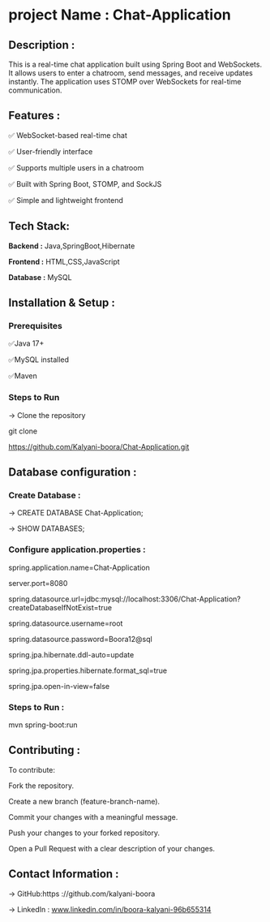 # project Name : Chat-Application
## Description : 
This is a real-time chat application built using Spring Boot and WebSockets. 
It allows users to enter a chatroom, send messages, and receive updates instantly. 
The application uses STOMP over WebSockets for real-time communication.
## Features :
✅ WebSocket-based real-time chat

✅ User-friendly interface

✅ Supports multiple users in a chatroom

✅ Built with Spring Boot, STOMP, and SockJS

✅ Simple and lightweight frontend
## Tech Stack:
**Backend :** Java,SpringBoot,Hibernate

**Frontend :** HTML,CSS,JavaScript

**Database :** MySQL

## Installation & Setup :
### Prerequisites
✅Java 17+

✅MySQL installed

✅Maven
### Steps to Run
-> Clone the repository

git clone

https://github.com/Kalyani-boora/Chat-Application.git
## Database configuration :
### Create Database :
-> CREATE DATABASE Chat-Application;

-> SHOW DATABASES;
### Configure application.properties :
spring.application.name=Chat-Application

server.port=8080

spring.datasource.url=jdbc:mysql://localhost:3306/Chat-Application?createDatabaseIfNotExist=true

spring.datasource.username=root

spring.datasource.password=Boora12@sql

spring.jpa.hibernate.ddl-auto=update

spring.jpa.properties.hibernate.format_sql=true

spring.jpa.open-in-view=false

### Steps to Run :
mvn spring-boot:run
## Contributing :
To contribute:

Fork the repository.

Create a new branch (feature-branch-name).

Commit your changes with a meaningful message.

Push your changes to your forked repository.

Open a Pull Request with a clear description of your changes.
## Contact Information :
-> GitHub:https ://github.com/kalyani-boora

-> LinkedIn : www.linkedin.com/in/boora-kalyani-96b655314

